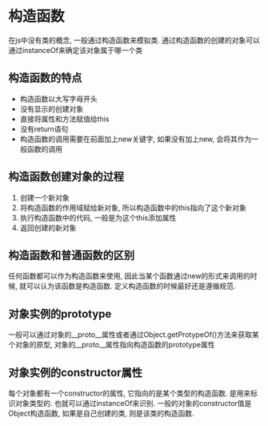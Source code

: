 # 构造函数

在js中没有类的概念, 一般通过构造函数来模拟类. 通过构造函数的创建的对象可以通过instanceOf来确定该对象属于哪一个类

## 构造函数的特点

* 构造函数以大写字母开头
* 没有显示的创建对象
* 直接将属性和方法赋值给this
* 没有return语句
* 构造函数的调用需要在前面加上new关键字, 如果没有加上new, 会将其作为一般函数的调用

## 构造函数创建对象的过程

1. 创建一个新对象
2. 将构造函数的作用域赋给新对象, 所以构造函数中的this指向了这个新对象
3. 执行构造函数中的代码, 一般是为这个this添加属性
4. 返回创建的新对象

## 构造函数和普通函数的区别

任何函数都可以作为构造函数来使用, 因此当某个函数通过new的形式来调用的时候, 就可以认为该函数是构造函数. 定义构造函数的时候最好还是遵循规范.

## 对象实例的prototype

一般可以通过对象的__proto__属性或者通过Object.getProtypeOf()方法来获取某个对象的原型, 对象的__proto__属性指向构造函数的prototype属性

## 对象实例的constructor属性

每个对象都有一个constructor的属性, 它指向的是某个类型的构造函数. 是用来标识对象类型的. 也就可以通过instanceOf来识别. 一般的对象的constructor值是Object构造函数, 如果是自己创建的类, 则是该类的构造函数.



